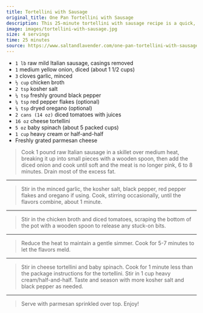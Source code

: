 ```yaml
---
title: Tortellini with Sausage
original_title: One Pan Tortellini with Sausage
description: This 25-minute tortellini with sausage recipe is a quick, easy, flavorful, and comforting dinner that's made all in one pan! Fewer dishes means more time to relax.  
image: images/tortellini-with-sausage.jpg
size: 4 servings
time: 25 minutes
source: https://www.saltandlavender.com/one-pan-tortellini-with-sausage/
---
```


* `1 lb` raw mild Italian sausage, casings removed
* `1` medium yellow onion, diced (about 1 1/2 cups)
* `3` cloves garlic, minced
* `½ cup` chicken broth
* `2 tsp`  kosher salt
* `¼ tsp` freshly ground black pepper
* `¼ tsp` red pepper flakes (optional)
* `¼ tsp` dryed oregano (optional)
* `2 cans (14 oz)` diced tomatoes with juices
* `16 oz` cheese tortellini
* `5 oz` baby spinach (about 5 packed cups)
* `1 cup` heavy cream or half-and-half
* Freshly grated parmesan cheese


> Cook 1 pound raw Italian sausage in a skillet over medium heat, breaking it up into small pieces with a wooden spoon, then add the diced onion and cook until soft and the meat is no longer pink, 6 to 8 minutes. Drain most of the excess fat.

---

> Stir in the minced garlic, the kosher salt, black pepper, red pepper flakes and oregano if using. Cook, stirring occasionally, until the flavors combine, about 1 minute. 

---

> Stir in the chicken broth and diced tomatoes, scraping the bottom of the pot with a wooden spoon to release any stuck-on bits.

---

> Reduce the heat to maintain a gentle simmer. Cook for 5-7 minutes to let the flavors meld.

---

> Stir in cheese tortellini and baby spinach. Cook for 1 minute less than the package instructions for the tortellini. Stir in 1 cup heavy cream/half-and-half. Taste and season with more kosher salt and black pepper as needed.

---

> Serve with parmesan sprinkled over top. Enjoy!